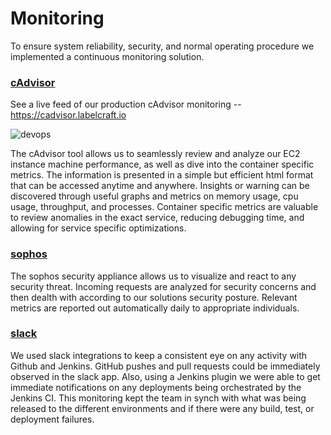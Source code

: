 # Monitoring

To ensure system reliability, security, and normal operating procedure we implemented a continuous monitoring solution. 

### [cAdvisor](https://github.com/google/cadvisor)

See a live feed of our production cAdvisor monitoring -- https://cadvisor.labelcraft.io

![devops](https://cloud.githubusercontent.com/assets/1631162/8363339/38036994-1b4c-11e5-86a1-4fad3f968bfe.png)

The cAdvisor tool allows us to seamlessly review and analyze our EC2 instance machine performance, as well as dive into the container specific metrics. The information is presented in a simple but efficient html format that can be accessed anytime and anywhere. Insights or warning can be discovered through useful graphs and metrics on memory usage, cpu usage, throughput, and processes. Container specific metrics are valuable to review anomalies in the exact service, reducing debugging time, and allowing for service specific optimizations. 

### [sophos](https://www.sophos.com/en-us.aspx)

The sophos security appliance allows us to visualize and react to any security threat. Incoming requests are analyzed for security concerns and then dealth with according to our solutions security posture. Relevant metrics are reported out automatically daily to appropriate individuals. 




### [slack](https://slack.com/)

We used slack integrations to keep a consistent eye on any activity with Github and Jenkins. GitHub pushes and pull requests could be immediately observed in the slack app. Also, using a Jenkins plugin we were able to get immediate notifications on any deployments being orchestrated by the Jenkins CI. This monitoring kept the team in synch with what was being released to the different environments and if there were any build, test, or deployment failures. 

